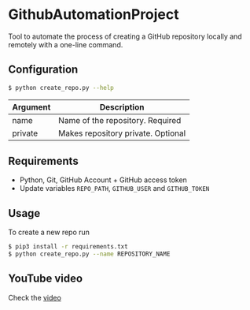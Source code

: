 # GithubAutomationProject

Tool to automate the process of creating a GitHub repository locally and remotely with a one-line command.

## Configuration
```bash
$ python create_repo.py --help
```

| Argument  | Description |
| --------  | ----------- | 
| name      | Name of the repository. Required |
| private   | Makes repository private. Optional |

## Requirements
* Python, Git, GitHub Account + GitHub access token 
* Update variables `REPO_PATH`, `GITHUB_USER` and `GITHUB_TOKEN`

## Usage

To create a new repo run
```bash
$ pip3 install -r requirements.txt
$ python create_repo.py --name REPOSITORY_NAME
```

## YouTube video
Check the [video](https://youtu.be/b3ySWJinSh4) 
